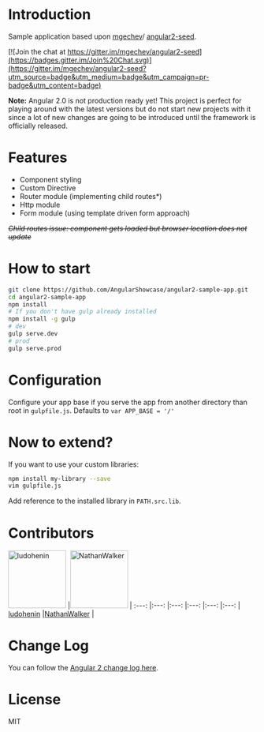 # Introduction

Sample application based upon [mgechev](https://github.com/mgechev)/ [angular2-seed](https://github.com/mgechev/angular2-seed).

[![Join the chat at https://gitter.im/mgechev/angular2-seed](https://badges.gitter.im/Join%20Chat.svg)](https://gitter.im/mgechev/angular2-seed?utm_source=badge&utm_medium=badge&utm_campaign=pr-badge&utm_content=badge)

**Note:** Angular 2.0 is not production ready yet! This project is perfect for playing around with the latest versions but do not start new projects with it since a lot of new changes are going to be introduced until the framework is officially released.

# Features

* Component styling
* Custom Directive
* Router module (implementing child routes*)
* Http module
* Form module (using template driven form approach)

~~*Child routes issue: component gets loaded but browser location does not update*~~

# How to start

```bash
git clone https://github.com/AngularShowcase/angular2-sample-app.git
cd angular2-sample-app
npm install
# If you don't have gulp already installed
npm install -g gulp
# dev
gulp serve.dev
# prod
gulp serve.prod
```

# Configuration

Configure your app base if you serve the app from another directory than root in `gulpfile.js`.
Defaults to `var APP_BASE = '/'`


# Now to extend?

If you want to use your custom libraries:

```bash
npm install my-library --save
vim gulpfile.js
```
Add reference to the installed library in `PATH.src.lib`.

# Contributors

[<img alt="ludohenin" src="https://avatars.githubusercontent.com/u/1011516?v=3&s=117" width="117">](https://github.com/ludohenin) |[<img alt="NathanWalker" src="https://avatars.githubusercontent.com/u/457187?v=3&s=117" width="117">](https://github.com/NathanWalker) |
:---: |:---: |:---: |:---: |:---: |:---: |
[ludohenin](https://github.com/ludohenin) |[NathanWalker](https://github.com/NathanWalker) |

# Change Log

You can follow the [Angular 2 change log here](https://github.com/angular/angular/blob/master/CHANGELOG.md).

# License

MIT
